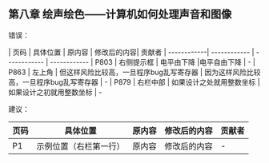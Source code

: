 ## 第八章 绘声绘色——计算机如何处理声音和图像

错误：

| 页码 | 具体位置 | 原内容 | 修改后的内容| 贡献者 |
------------| ------------  | ------------  | ------------
| P803 | 右侧提示框 | 电平由下降 |电平自由下降 | - 
| P863 | 左上角   | 但这样风险比较高，一旦程序bug乱写寄存器 | 因为这样风险比较高，一旦程序bug乱写寄存器 | - 
| P879 | 右栏中部 | 如果设计之处就用整数坐标 | 如果设计之初就用整数坐标 | - 

建议：

| 页码 | 具体位置               | 原内容 | 修改后的内容 | 贡献者 |
| ---- | ---------------------- | ------ | ------------ | ------ |
| P1   | 示例位置（右栏第一行） | 原内容 | 修改后的内容 | -      |
